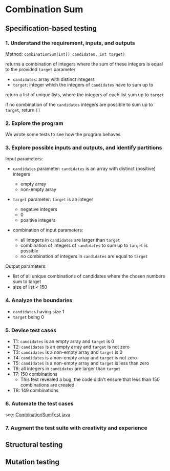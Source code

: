 # Combination Sum
## Specification-based testing

### 1. Understand the requirement, inputs, and outputs

Method: `combinationSum(int[] candidates, int target)`

returns a combination of integers where the sum of these integers is equal to the provided `target` parameter

- `candidates`: array with distinct integers
- `target`: integer which the integers of `candidates` have to sum up to

return a list of unique lists, where the integers of each list sum up to `target`

if no combination of the `candidates` integers are possible to sum up to `target`, return `[]`

### 2. Explore the program
We wrote some tests to see how the program behaves

### 3. Explore possible inputs and outputs, and identify partitions
Input parameters: 
- `candidates` parameter: `candidates` is an array with distinct (positive) integers
  - empty array
  - non-empty array
- `target` parameter: `target` is an integer
  - negative integers
  - 0
  - positive integers

- combination of input parameters:
  - all integers in `candidates` are larger than `target`
  - combination of integers of `candidates` to sum up to `target` is possible
  - no combination of integers in `candidates` are equal to `target`

Output parameters:
- list of all unique combinations of candidates where the chosen numbers sum to target
- size of list < 150

### 4. Analyze the boundaries
- `candidates` having size 1
- `target` being 0

### 5. Devise test cases
- T1: `candidates` is an empty array and `target` is 0
- T2: `candidates` is an empty array and `target` is not zero
- T3: `candidates` is a non-empty array and `target` is 0
- T4: `candidates` is a non-empty array and `target` is not zero
- T5: `candidates` is a non-empty array and `target` is less than zero
- T6: all integers in `candidates` are larger than `target`
- T7: 150 combinations
  - This test revealed a bug, the code didn't ensure that less than 150 combinations are created
- T8: 149 combinations


### 6. Automate the test cases
see: [CombinationSumTest.java](combination_sum/src/test/java/zest/CombinationSumTest.java)

### 7. Augment the test suite with creativity and experience


## Structural testing


## Mutation testing

